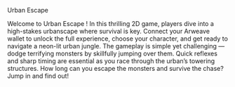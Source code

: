 Urban Escape

Welcome to Urban Escape ! In this thrilling 2D game, players dive into a high-stakes urbanscape where survival is key. 
Connect your Arweave wallet to unlock the full experience,
choose your character, and get ready to navigate a neon-lit urban jungle.
The gameplay is simple yet challenging — dodge terrifying monsters by skillfully jumping over them. 
Quick reflexes and sharp timing are essential as you race through the urban’s towering structures.
How long can you escape the monsters and survive the chase? 
          Jump in and find out!

